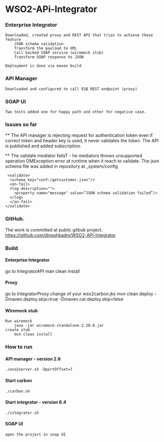 # WSO2-APi-Integrator

### Enterprise Integrator
	Downloaded, created proxy and REST API that tries to achieve these feature 
		JSON schema validation
		Transform the payload to XML
		Call backed SOAP service (wiremock stub)
		Transform SOAP response to JSON

	Deployment is done via maven build
		
### API Manager
	Downloaded and configured to call ESB REST endpoint (proxy)
	

### SOAP UI
	Two tests added one for happy path and other for negative case.


### Issues so far
** The API manager is rejecting request for authentication token even if correct token and header key is used, it never validates the token. The API is published and added subscription.
	
** The validate mediator failsT - he mediators throws unsupported operation OMException error at runtime when it reach to validate. The json schema file was added in repository at _system/config

	 <validate>
      <schema key="conf:/getcustomer.json"/>
      <on-fail>
      <log description="">
        <property name="message" value=“JSON schema validation failed”/>
      </log>
      </on-fail>
    </validate>


### GitHub. 
  The work is committed at public gitbub project. https://github.com/dineshkadm/WSO2-APi-Integrator

### Build

#### Enterprise Integrator
  go to IntegratorAPI
	man clean install
 
#### Proxy
  go to IntegratorProxy
  change <trustStorePath> of your wso2carbon.jks
	mvn clean deploy -Dmaven.deploy.skip=true -Dmaven.car.deploy.skip=false	

#### Wiremock stub
	Run wiremock 
		java -jar wiremock-standalone-2.20.0.jar
	create stub
		mvn clean install
 
### How to run

#### API manager - version 2.6
	./wso2server.sh -DportOffset=7

#### Start carbon
	./carbon.sh 

#### Start integrator - version 6.4
	./integrator.sh 

#### SOAP UI
	open the project in soap UI

